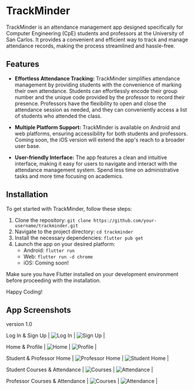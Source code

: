 # TrackMinder

TrackMinder is an attendance management app designed specifically for Computer Engineering (CpE) students and professors at the University of San Carlos. It provides a convenient and efficient way to track and manage attendance records, making the process streamlined and hassle-free.

## Features

- **Effortless Attendance Tracking:** TrackMinder simplifies attendance management by providing students with the convenience of marking their own attendance. Students can effortlessly encode their group number and the unique code provided by the professor to record their presence. Professors have the flexibility to open and close the attendance session as needed, and they can conveniently access a list of students who attended the class.

- **Multiple Platform Support:** TrackMinder is available on Android and web platforms, ensuring accessibility for both students and professors. Coming soon, the iOS version will extend the app's reach to a broader user base.

- **User-friendly Interface:** The app features a clean and intuitive interface, making it easy for users to navigate and interact with the attendance management system. Spend less time on administrative tasks and more time focusing on academics.

## Installation

To get started with TrackMinder, follow these steps:

1. Clone the repository: `git clone https://github.com/your-username/trackminder.git`
2. Navigate to the project directory: `cd trackminder`
3. Install the necessary dependencies: `flutter pub get`
4. Launch the app on your desired platform:
   - Android: `flutter run`
   - Web: `flutter run -d chrome`
   - iOS: Coming soon!

Make sure you have Flutter installed on your development environment before proceeding with the installation.

Happy Coding!

## App Screenshots

version 1.0

Log In & Sign Up
| ![Log In]('assets/images/screenshots/ss1.png') | ![Sign Up]('assets/images/screenshots/ss2.png') |

Home & Profile
| ![Home]('assets/images/screenshots/ss3.png') | ![Profile]('assets/images/screenshots/ss4.png') |

Student & Professor Home
| ![Professor Home]('assets/images/screenshots/ss3.png') | ![Student Home]('assets/images/screenshots/ss8.png') |

Student Courses & Attendance
| ![Courses]('assets/images/screenshots/ss5.png') | ![Attendance]('assets/images/screenshots/ss7.png') |

Professor Courses & Attendance
| ![Courses]('assets/images/screenshots/ss3.png') | ![Attendance]('assets/images/screenshots/ss6.png') |
